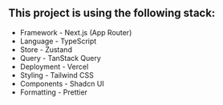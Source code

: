 ## This project is using the following stack:

- Framework - Next.js (App Router)
- Language - TypeScript
- Store - Zustand
- Query - TanStack Query
- Deployment - Vercel
- Styling - Tailwind CSS
- Components - Shadcn UI
- Formatting - Prettier
